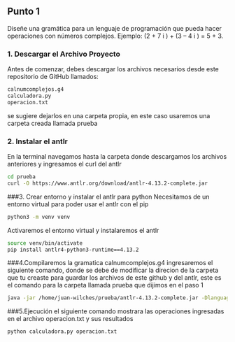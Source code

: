 ## Punto 1
Diseñe una gramática para un lenguaje de programación que
pueda hacer operaciones con números complejos.
 Ejemplo: (2 + 7 i ) + (3 – 4 i ) = 5 + 3.
### 1. Descargar el Archivo Proyecto
Antes de comenzar, debes descargar los archivos necesarios desde este repositorio de GitHub llamados:
```bash
calnumcomplejos.g4
calculadora.py
operacion.txt
```
se sugiere dejarlos en una carpeta propia, en este caso usaremos una carpeta creada llamada prueba
### 2. Instalar el antlr 
En la terminal navegamos hasta la carpeta donde descargamos los archivos anteriores y ingresamos el curl del antlr
```bash
cd prueba
curl -O https://www.antlr.org/download/antlr-4.13.2-complete.jar
```
###3. Crear entorno y instalar el antlr para python
Necesitamos de un entorno virtual para poder usar el antlr con el pip
```bash
python3 -m venv venv
```
Activaremos el entorno virtual y instalaremos el antlr
```bash
source venv/bin/activate
pip install antlr4-python3-runtime==4.13.2
```
###4.Compilaremos la gramatica calnumcomplejos.g4
ingresaremos el siguiente comando, donde se debe de modificar la direcion de la carpeta que tu creaste para guardar los archivos de este github y del antlr, este es el comando para la carpeta llamada prueba que dijimos en el paso 1
```bash
java -jar /home/juan-wilches/prueba/antlr-4.13.2-complete.jar -Dlanguage=Python3 calnumcomplejos.g4
```
###5.Ejecución
el siguiente comando mostrara las operaciones ingresadas en el archivo operacion.txt y sus resultados
```bash
python calculadora.py operacion.txt
```




